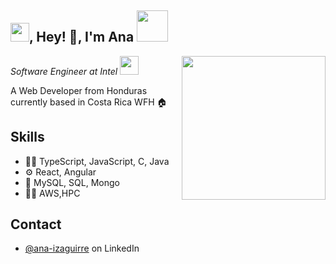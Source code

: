 <h2><img src="https://emojis.slackmojis.com/emojis/images/1531849430/4246/blob-sunglasses.gif?1531849430" width="30"/>, Hey! 👋, I'm Ana <img src="https://media.giphy.com/media/12oufCB0MyZ1Go/giphy.gif" width="50"></h2>
<img align='right' src="https://media.giphy.com/media/M9gbBd9nbDrOTu1Mqx/giphy.gif" width="230">
<p><em>Software Engineer at Intel
</a><img src="https://media.giphy.com/media/WUlplcMpOCEmTGBtBW/giphy.gif" width="30"> 
</em></p>

A Web Developer from Honduras currently based in Costa Rica WFH :house:

## Skills
- 👨‍💻 TypeScript, JavaScript, C, Java
- ⚙️ React, Angular
- 💽 MySQL, SQL, Mongo
- 👨‍💻 AWS,HPC

## Contact
- [@ana-izaguirre](https://www.linkedin.com/in/ana-izaguirre-096369128/) on LinkedIn
